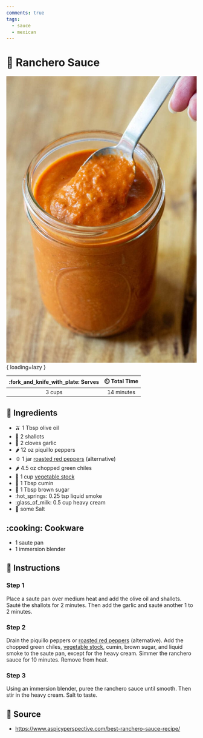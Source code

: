 ```yaml
---
comments: true
tags:
  - sauce
  - mexican
---
```

# :racehorse: Ranchero Sauce

![Ranchero Sauce][1]{ loading=lazy }

| :fork_and_knife_with_plate: Serves | :timer_clock: Total Time |
|:----------------------------------:|:-----------------------: |
| 3 cups | 14 minutes |

## :salt: Ingredients

- :olive: 1 Tbsp olive oil
- :onion: 2 shallots
- :garlic: 2 cloves garlic
- :hot_pepper: 12 oz piquillo peppers
- :bell_pepper: 1 jar [roasted red peppers][3] (alternative)
- :hot_pepper: 4.5 oz chopped green chiles
- :stew: 1 cup [vegetable stock][2]
- :herb: 1 Tbsp cumin
- :maple_leaf: 1 Tbsp brown sugar
- :hot_springs: 0.25 tsp liquid smoke
- :glass_of_milk: 0.5 cup heavy cream
- :salt: some Salt

## :cooking: Cookware

- 1 saute pan
- 1 immersion blender

## :pencil: Instructions

### Step 1

Place a saute pan over medium heat and add the olive oil and shallots. Sauté the shallots for 2 minutes. Then add the
garlic and sauté another 1 to 2 minutes.

### Step 2

Drain the piquillo peppers or [roasted red peppers][3] (alternative). Add the chopped green chiles,
[vegetable stock][2], cumin, brown sugar, and liquid smoke to the saute pan, except for the heavy cream. Simmer the
ranchero sauce for 10 minutes. Remove from heat.

### Step 3

Using an immersion blender, puree the ranchero sauce until smooth. Then stir in the heavy cream. Salt to taste.

## :link: Source

- <https://www.aspicyperspective.com/best-ranchero-sauce-recipe/>

[1]: <../assets/images/ranchero-sauce.jpg>
[2]: <../ingredients/vegetable-broth.md>
[3]: <../ingredients/roasted-red-peppers.md>
